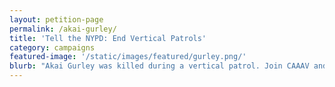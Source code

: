 ```yaml
---
layout: petition-page
permalink: /akai-gurley/
title: 'Tell the NYPD: End Vertical Patrols'
category: campaigns
featured-image: '/static/images/featured/gurley.png/'
blurb: "Akai Gurley was killed during a vertical patrol. Join CAAAV and the Gurley family to make sure it doesn't happen again."
---
```


<link href='https://actionnetwork.org/css/style-embed-whitelabel.css' rel='stylesheet' type='text/css' /><script>window.yepnope || document.write('<script src="https://actionnetwork.org/assets/yepnope154-min.js"><\/script>');</script><script src='https://actionnetwork.org/widgets/v2/petition/tell-the-nypd-end-vertical-patrols?format=js&source=widget&style=full'></script><div id='can-petition-area-tell-the-nypd-end-vertical-patrols' style='width: 100%'><!-- this div is the target for our HTML insertion --></div>